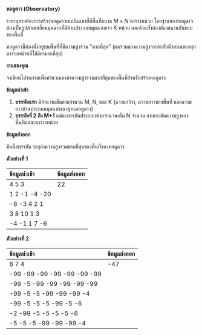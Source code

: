 **หอดูดาว (Observatory)**

รายาบุหรงต้องการสร้างหอดูดาวบนเนินเขาที่มีพื้นที่ขนาด $M \times N$ ตารางหน่วย โดยฐานของหอดูดาวต้องเป็นรูปสามเหลี่ยมมุมฉากที่มีด้านประกอบมุมฉากยาว K หน่วย และด้านทั้งสองต้องขนานกับขอบของพื้นที่

หอดูดาวนี้ต้องตั้งอยู่บนพื้นที่ที่มีความสูงรวม "มากที่สุด" (ผลรวมของความสูงจากระดับน้ำทะเลของทุกตารางหน่วยที่ใช้มีค่ามากที่สุด)

**งานของคุณ**

จงเขียนโปรแกรมเพื่อคำนวณหาค่าความสูงรวมมากที่สุดของพื้นที่สำหรับสร้างหอดูดาว

**ข้อมูลนำเข้า**

1.  **บรรทัดแรก** มีจำนวนเต็มสามจำนวน M, N, และ K (ความกว้าง, ความยาวของพื้นที่ และความยาวด้านประกอบมุมฉากของฐานหอดูดาว)
2.  **บรรทัดที่ 2 ถึง M+1** แต่ละบรรทัดประกอบด้วยจำนวนเต็ม N จำนวน แทนระดับความสูงของพื้นที่แต่ละตารางหน่วย

**ข้อมูลส่งออก**

มีหนึ่งบรรทัด ระบุค่าความสูงรวมมากที่สุดของพื้นที่ของหอดูดาว

**ตัวอย่างที่ 1**

| ข้อมูลนำเข้า | ข้อมูลส่งออก |
| :--- | :--- |
| 4 5 3 | 22 |
| 1 2 -1 -4 -20 | |
| -8 -3 4 2 1 | |
| 3 8 10 1 3 | |
| -4 -1 1 7 -6 | |

**ตัวอย่างที่ 2**

| ข้อมูลนำเข้า | ข้อมูลส่งออก |
| :--- | :--- |
| 6 7 4 | -47 |
| -99 -99 -99 -99 -99 -99 -99 | |
| -99 -5 -99 -99 -99 -99 -99 | |
| -99 -5 -5 -99 -99 -99 -4 | |
| -99 -5 -5 -5 -99 -5 -6 | |
| -2 -99 -5 -5 -5 -5 -6 | |
| -5 -5 -5 -99 -99 -99 -4 | |